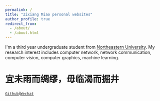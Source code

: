 ```yaml
---
permalink: /
title: "Zixiang Miao personal websites"
author_profile: true
redirect_from: 
  - /about/
  - /about.html
---
```


I'm a third year undergraduate student from [Northeastern University](https://www.neu.edu.cn/). My research interest includes computer network, network communication, computer vision, computer graphics, machine learning.

宜未雨而绸缪，毋临渴而掘井
======
[`Github`](https://github.com/IllusionMZX)/[`Wechat`](https://github.com/IllusionMZX/IllusionMZX.github.io/blob/master/images/Wechat.png)

